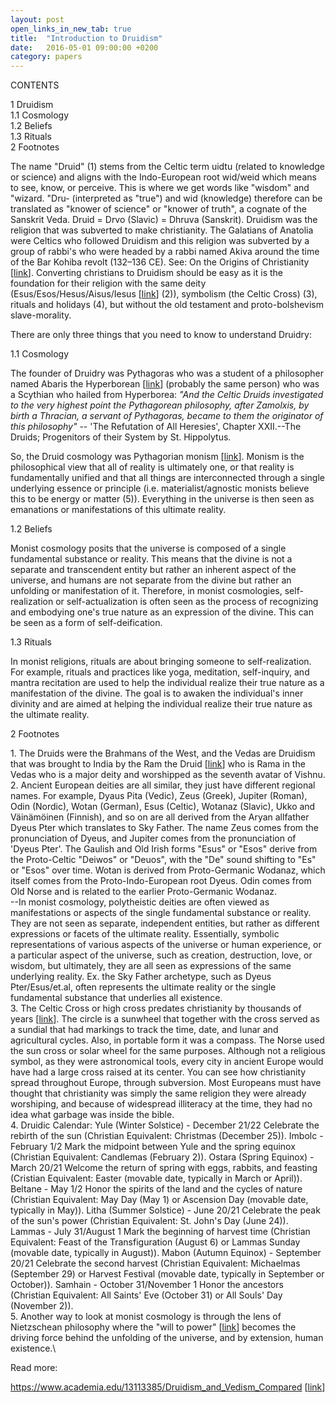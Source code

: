 ```yaml
---
layout: post
open_links_in_new_tab: true
title:  "Introduction to Druidism"
date:   2016-05-01 09:00:00 +0200
category: papers
---
```


CONTENTS

1 Druidism\
1.1 Cosmology\
1.2 Beliefs\
1.3 Rituals\
2 Footnotes

The name "Druid" (1) stems from the Celtic term uidtu (related to knowledge or science) and aligns with the Indo-European root wid/weid which means to see, know, or perceive. This is where we get words like "wisdom" and "wizard. "Dru- (interpreted as "true") and wid (knowledge) therefore can be translated as "knower of science" or "knower of truth", a cognate of the Sanskrit Veda. Druid = Drvo (Slavic) = Dhruva (Sanskrit). Druidism was the religion that was subverted to make christianity. The Galatians of Anatolia were Celtics who followed Druidism and this religion was subverted by a group of rabbi's who were headed by a rabbi named Akiva around the time of the Bar Kohiba revolt (132–136 CE). See: On the Origins of Christianity \[[link](https://newchronology.net/on-the-origins-of-christianity/)\]. Converting christians to Druidism should be easy as it is the foundation for their religion with the same deity (Esus/Esos/Hesus/Aisus/Iesus \[[link](https://en.wikipedia.org/wiki/Esus)\] (2)), symbolism (the Celtic Cross) (3), rituals and holidays (4), but without the old testament and proto-bolshevism slave-morality.

There are only three things that you need to know to understand Druidry:

1.1 Cosmology

The founder of Druidry was Pythagoras who was a student of a philosopher named Abaris the Hyperborean \[[link](https://en.wikipedia.org/wiki/Abaris_the_Hyperborean)\] (probably the same person) who was a Scythian who hailed from Hyperborea: _"And the Celtic Druids investigated to the very highest point the Pythagorean philosophy, after Zamolxis, by birth a Thracian, a servant of Pythagoras, became to them the originator of this philosophy"_ -- 'The Refutation of All Heresies', Chapter XXII.--The Druids; Progenitors of their System by St. Hippolytus. 

So, the Druid cosmology was Pythagorian monism \[[link](https://en.wikipedia.org/wiki/Monism)\]. Monism is the philosophical view that all of reality is ultimately one, or that reality is fundamentally unified and that all things are interconnected through a single underlying essence or principle (i.e. materialist/agnostic monists believe this to be energy or matter (5)). Everything in the universe is then seen as emanations or manifestations of this ultimate reality.

1.2 Beliefs

Monist cosmology posits that the universe is composed of a single fundamental substance or reality. This means that the divine is not a separate and transcendent entity but rather an inherent aspect of the universe, and humans are not separate from the divine but rather an unfolding or manifestation of it. Therefore, in monist cosmologies, self-realization or self-actualization is often seen as the process of recognizing and embodying one's true nature as an expression of the divine. This can be seen as a form of self-deification.

1.3 Rituals

In monist religions, rituals are about bringing someone to self-realization. For example, rituals and practices like yoga, meditation, self-inquiry, and mantra recitation are used to help the individual realize their true nature as a manifestation of the divine. The goal is to awaken the individual's inner divinity and are aimed at helping the individual realize their true nature as the ultimate reality.

2 Footnotes

1\. The Druids were the Brahmans of the West, and the Vedas are Druidism that was brought to India by the Ram the Druid [[link](https://www.angelfire.com/folk/boutios/Dhruveda.html)\] who is Rama in the Vedas who is a major deity and worshipped as the seventh avatar of Vishnu. \
2\. Ancient European deities are all similar, they just have different regional names. For example, Dyaus Pita (Vedic), Zeus (Greek), Jupiter (Roman), Odin (Nordic), Wotan (German), Esus (Celtic), Wotanaz (Slavic), Ukko and Väinämöinen (Finnish), and so on are all derived from the Aryan allfather Dyeus Pter which translates to Sky Father. The name Zeus comes from the pronunciation of Dyeus, and Jupiter comes from the pronunciation of 'Dyeus Pter'. The Gaulish and Old Irish forms "Esus" or "Esos" derive from the Proto-Celtic "Deiwos" or "Deuos", with the "De" sound shifting to "Es" or "Esos" over time. Wotan is derived from Proto-Germanic Wodanaz, which itself comes from the Proto-Indo-European root Dyeus. Odin comes from Old Norse and is related to the earlier Proto-Germanic Wodanaz.\
--In monist cosmology, polytheistic deities are often viewed as manifestations or aspects of the single fundamental substance or reality. They are not seen as separate, independent entities, but rather as different expressions or facets of the ultimate reality. Essentially, symbolic representations of various aspects of the universe or human experience, or a particular aspect of the universe, such as creation, destruction, love, or wisdom, but ultimately, they are all seen as expressions of the same underlying reality. Ex. the Sky Father archetype, such as Dyeus Pter/Esus/et.al, often represents the ultimate reality or the single fundamental substance that underlies all existence. \
3\. The Celtic Cross or high cross predates christianity by thousands of years \[[link](https://en.wikipedia.org/wiki/Callanish_Stones)\]. The circle is a sunwheel that together with the cross served as a sundial that had markings to track the time, date, and lunar and agricultural cycles. Also, in portable form it was a compass. The Norse used the sun cross or solar wheel for the same purposes. Although not a religious symbol, as they were astronomical tools, every city in ancient Europe would have had a large cross raised at its center. You can see how christianity spread throughout Europe, through subversion. Most Europeans must have thought that christianity was simply the same religion they were already worshiping, and because of widespread illiteracy at the time, they had no idea what garbage was inside the bible.\
4\. Druidic Calendar: Yule (Winter Solstice) - December 21/22 Celebrate the rebirth of the sun (Christian Equivalent: Christmas (December 25)). Imbolc - February 1/2 Mark the midpoint between Yule and the spring equinox (Christian Equivalent: Candlemas (February 2)). Ostara (Spring Equinox) - March 20/21 Welcome the return of spring with eggs, rabbits, and feasting (Cristian Equivalent: Easter (movable date, typically in March or April)). Beltane - May 1/2 Honor the spirits of the land and the cycles of nature (Christian Equivalent: May Day (May 1) or Ascension Day (movable date, typically in May)). Litha (Summer Solstice) - June 20/21 Celebrate the peak of the sun's power (Christian Equivalent: St. John's Day (June 24)). Lammas - July 31/August 1 Mark the beginning of harvest time (Christian Equivalent: Feast of the Transfiguration (August 6) or Lammas Sunday (movable date, typically in August)). Mabon (Autumn Equinox) - September 20/21 Celebrate the second harvest (Christian Equivalent: Michaelmas (September 29) or Harvest Festival (movable date, typically in September or October)). Samhain - October 31/November 1 Honor the ancestors (Christian Equivalent: All Saints' Eve (October 31) or All Souls' Day (November 2)).\
5\. Another way to look at monist cosmology is through the lens of Nietzschean philosophy where the "will to power" \[[link](https://en.wikipedia.org/wiki/Will_to_power)\] becomes the driving force behind the unfolding of the universe, and by extension, human existence.\

Read more:  

https://www.academia.edu/13113385/Druidism_and_Vedism_Compared \[[link](https://www.academia.edu/13113385/Druidism_and_Vedism_Compared)\]  
